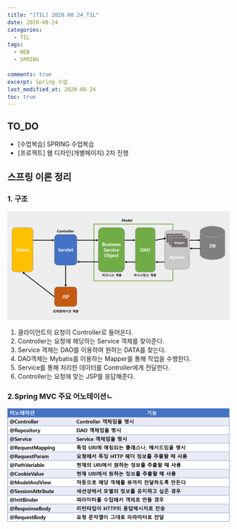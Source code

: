 ```yaml
---
title: "[TIL] 2020.08.24_TIL"
date: 2020-08-24
categories:
  - TIL
tags:
  - WEB
  - SPRING

comments: true
excerpt: Spring 수업
last_modified_at: 2020-08-24
toc: true
---
```


## TO_DO 
- [수업복습] SPRING 수업복습
- [프로젝트] 웹 디자인(개별페이지) 2차 진행


## 스프링 이론 정리

### 1. 구조

![Spring](/assets/images/spring/springmvc/spring_mvc_arch01.png)

1. 클라이언트의 요청이 Controller로 들어온다.
2. Controller는 요청에 해당하는 Service 객체를 찾아준다.
3. Service 객체는 DAO를 이용하여 원하는 DATA를 찾는다.
4. DAO객체는 Mybatis를 이용하는 Mapper를 통해 작업을 수행한다.
5. Service를 통해 처리한 데이터를 Controller에게 전달한다.
6. Controller는 요청에 맞는 JSP를 응답해준다.


### 2.Spring MVC 주요 어노테이션ㄴ

![Spring](/assets/images/spring/springmvc/spring_mvc_arch02.png)